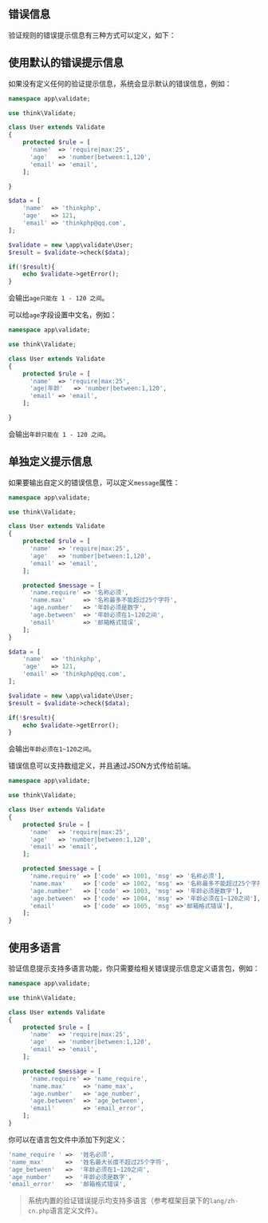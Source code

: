 ## 错误信息

验证规则的错误提示信息有三种方式可以定义，如下：

## 使用默认的错误提示信息

如果没有定义任何的验证提示信息，系统会显示默认的错误信息，例如：

```php
namespace app\validate;

use think\Validate;

class User extends Validate
{
    protected $rule = [
      'name'  => 'require|max:25',
      'age'   => 'number|between:1,120',
      'email' => 'email',
    ];

}
```

```php
$data = [
    'name'  => 'thinkphp',
    'age'   => 121,
    'email' => 'thinkphp@qq.com',
];

$validate = new \app\validate\User;
$result = $validate->check($data);

if(!$result){
    echo $validate->getError();
}
```

会输出`age只能在 1 - 120 之间`。

可以给`age`字段设置中文名，例如：

```php
namespace app\validate;

use think\Validate;

class User extends Validate
{
    protected $rule = [
      'name'  => 'require|max:25',
      'age|年龄'   => 'number|between:1,120',
      'email' => 'email',
    ];

}
```

会输出`年龄只能在 1 - 120 之间`。

## 单独定义提示信息

如果要输出自定义的错误信息，可以定义`message`属性：

```php
namespace app\validate;

use think\Validate;

class User extends Validate
{
    protected $rule = [
      'name'  => 'require|max:25',
      'age'   => 'number|between:1,120',
      'email' => 'email',
    ];

    protected $message = [
      'name.require' => '名称必须',
      'name.max'     => '名称最多不能超过25个字符',
      'age.number'   => '年龄必须是数字',
      'age.between'  => '年龄必须在1~120之间',
      'email'        => '邮箱格式错误',
    ];
}
```

```php
$data = [
    'name'  => 'thinkphp',
    'age'   => 121,
    'email' => 'thinkphp@qq.com',
];

$validate = new \app\validate\User;
$result = $validate->check($data);

if(!$result){
    echo $validate->getError();
}
```

会输出`年龄必须在1~120之间`。

错误信息可以支持数组定义，并且通过JSON方式传给前端。

```php
namespace app\validate;

use think\Validate;

class User extends Validate
{
    protected $rule = [
      'name'  => 'require|max:25',
      'age'   => 'number|between:1,120',
      'email' => 'email',
    ];

    protected $message = [
      'name.require' => ['code' => 1001, 'msg' => '名称必须'],
      'name.max'     => ['code' => 1002, 'msg' => '名称最多不能超过25个字符'],
      'age.number'   => ['code' => 1003, 'msg' => '年龄必须是数字'],
      'age.between'  => ['code' => 1004, 'msg' => '年龄必须在1~120之间'],
      'email'        => ['code' => 1005, 'msg' =>'邮箱格式错误'],
    ];
}
```

## 使用多语言

验证信息提示支持多语言功能，你只需要给相关错误提示信息定义语言包，例如：

```php
namespace app\validate;

use think\Validate;

class User extends Validate
{
    protected $rule = [
      'name'  => 'require|max:25',
      'age'   => 'number|between:1,120',
      'email' => 'email',
    ];

    protected $message = [
      'name.require' => 'name_require',
      'name.max'     => 'name_max',
      'age.number'   => 'age_number',
      'age.between'  => 'age_between',
      'email'        => 'email_error',
    ];
}
```

你可以在语言包文件中添加下列定义：

```php
'name_require '	=>	'姓名必须',
'name_max' 		=>	'姓名最大长度不超过25个字符',
'age_between'	=>	'年龄必须在1~120之间',
'age_number'	=>	'年龄必须是数字',
'email_error'	=>	'邮箱格式错误',
```

> 系统内置的验证错误提示均支持多语言（参考框架目录下的`lang/zh-cn.php`语言定义文件）。



